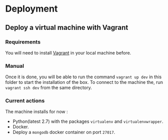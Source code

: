 # Deployment
## Deploy a virtual machine with Vagrant
### Requirements
You will need to install [Vagrant](https://www.vagrantup.com/docs/installation/)
in your local machine before.
### Manual
Once it is done, you will be able to run the command `vagrant up dev` in this folder to start the installation of the box.
To connect to the machine the, run `vagrant ssh dev` from the same directory.
### Current actions
The machine installs for now :
* Python(latest 2.7) with the packages `virtualenv` and `virtualenvwrapper`.
* Docker.
* Deploy a `mongodb` docker container on port `27017`.

